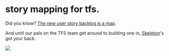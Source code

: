 # story mapping for tfs.

Did you know? [The new user story backlog is a map](http://jpattonassociates.com/the-new-backlog/).

And until our pals on the TFS team get around to building one in, [Skeleton](https://walkingskeleton.azurewebsites.net)'s got your back.

![](https://walkingskeleton.azurewebsites.net/img/skull.png) 
